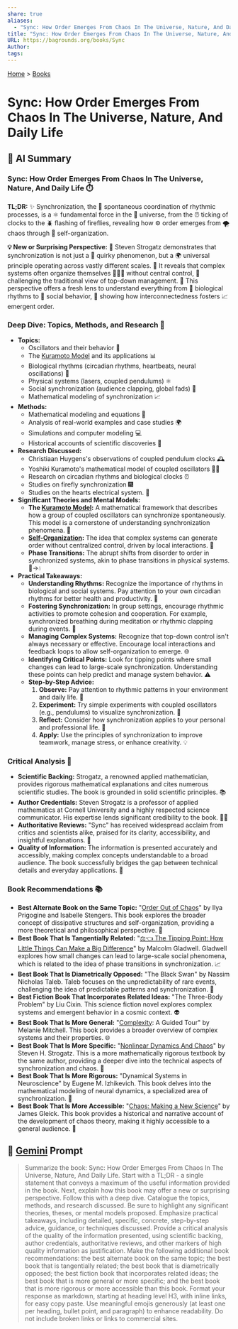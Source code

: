 ```yaml
---
share: true
aliases:
  - "Sync: How Order Emerges From Chaos In The Universe, Nature, And Daily Life"
title: "Sync: How Order Emerges From Chaos In The Universe, Nature, And Daily Life"
URL: https://bagrounds.org/books/Sync
Author: 
tags: 
---
```

[Home](../index.md) > [Books](./index.md)  
# Sync: How Order Emerges From Chaos In The Universe, Nature, And Daily Life  
## 🤖 AI Summary  
### Sync: How Order Emerges From Chaos In The Universe, Nature, And Daily Life ⏱️  
**TL;DR:** ✨ Synchronization, the 🤝 spontaneous coordination of rhythmic processes, is a ⚛️ fundamental force in the 🌌 universe, from the ⏰ ticking of clocks to the 🪲 flashing of fireflies, revealing how ⚙️ order emerges from 🌪️ chaos through 💫 self-organization.  
  
**💡 New or Surprising Perspective:** 🤔 Steven Strogatz demonstrates that synchronization is not just a 🤪 quirky phenomenon, but a 🌍 universal principle operating across vastly different scales. 🤯 It reveals that complex systems often organize themselves 🧑‍🤝‍🧑 without central control, 🚧 challenging the traditional view of top-down management. 🔭 This perspective offers a fresh lens to understand everything from 🧬 biological rhythms to 👥 social behavior, 🔗 showing how interconnectedness fosters 📈 emergent order.  
  
### Deep Dive: Topics, Methods, and Research 🔬  
* **Topics:**  
    * Oscillators and their behavior 🔄  
    * The [Kuramoto Model](../topics/kuramoto-model.md) and its applications 📊  
    * Biological rhythms (circadian rhythms, heartbeats, neural oscillations) 🧬  
    * Physical systems (lasers, coupled pendulums) ⚛️  
    * Social synchronization (audience clapping, global fads) 👥  
    * Mathematical modeling of synchronization 📈  
* **Methods:**  
    * Mathematical modeling and equations 📝  
    * Analysis of real-world examples and case studies 🌍  
    * Simulations and computer modeling 💻  
    * Historical accounts of scientific discoveries 📜  
* **Research Discussed:**  
    * Christiaan Huygens's observations of coupled pendulum clocks 🕰️  
    * Yoshiki Kuramoto's mathematical model of coupled oscillators 👨‍🏫  
    * Research on circadian rhythms and biological clocks ⏰  
    * Studies on firefly synchronization 🎆  
    * Studies on the hearts electrical system. 💓  
* **Significant Theories and Mental Models:**  
    * **The [Kuramoto Model](../topics/kuramoto-model.md):** A mathematical framework that describes how a group of coupled oscillators can synchronize spontaneously. This model is a cornerstone of understanding synchronization phenomena. 🔑  
    * **[Self-Organization](../topics/self-organization.md):** The idea that complex systems can generate order without centralized control, driven by local interactions. 🤝  
    * **Phase Transitions:** The abrupt shifts from disorder to order in synchronized systems, akin to phase transitions in physical systems. 🧊->💧  
* **Practical Takeaways:**  
    * **Understanding Rhythms:** Recognize the importance of rhythms in biological and social systems. Pay attention to your own circadian rhythms for better health and productivity. 🛌  
    * **Fostering Synchronization:** In group settings, encourage rhythmic activities to promote cohesion and cooperation. For example, synchronized breathing during meditation or rhythmic clapping during events. 🧘  
    * **Managing Complex Systems:** Recognize that top-down control isn't always necessary or effective. Encourage local interactions and feedback loops to allow self-organization to emerge. 🌐  
    * **Identifying Critical Points:** Look for tipping points where small changes can lead to large-scale synchronization. Understanding these points can help predict and manage system behavior. ⚠️  
    * **Step-by-Step Advice:**  
        1. **Observe:** Pay attention to rhythmic patterns in your environment and daily life. 👀  
        2. **Experiment:** Try simple experiments with coupled oscillators (e.g., pendulums) to visualize synchronization. 🧪  
        3. **Reflect:** Consider how synchronization applies to your personal and professional life. 🤔  
        4. **Apply:** Use the principles of synchronization to improve teamwork, manage stress, or enhance creativity. 💡  
  
### Critical Analysis 🧐  
* **Scientific Backing:** Strogatz, a renowned applied mathematician, provides rigorous mathematical explanations and cites numerous scientific studies. The book is grounded in solid scientific principles. 📚  
* **Author Credentials:** Steven Strogatz is a professor of applied mathematics at Cornell University and a highly respected science communicator. His expertise lends significant credibility to the book. 👨‍🎓  
* **Authoritative Reviews:** "Sync" has received widespread acclaim from critics and scientists alike, praised for its clarity, accessibility, and insightful explanations. 📰  
* **Quality of Information:** The information is presented accurately and accessibly, making complex concepts understandable to a broad audience. The book successfully bridges the gap between technical details and everyday applications. 🌉  
  
### Book Recommendations 📚  
* **Best Alternate Book on the Same Topic:** "[Order Out of Chaos](./order-out-of-chaos.md)" by Ilya Prigogine and Isabelle Stengers. This book explores the broader concept of dissipative structures and self-organization, providing a more theoretical and philosophical perspective. 🌌  
* **Best Book That Is Tangentially Related:** "[⚖️👈 The Tipping Point: How Little Things Can Make a Big Difference](./the-tipping-point.md)" by Malcolm Gladwell. Gladwell explores how small changes can lead to large-scale social phenomena, which is related to the idea of phase transitions in synchronization. 📈  
* **Best Book That Is Diametrically Opposed:** "The Black Swan" by Nassim Nicholas Taleb. Taleb focuses on the unpredictability of rare events, challenging the idea of predictable patterns and synchronization. 🦢  
* **Best Fiction Book That Incorporates Related Ideas:** "The Three-Body Problem" by Liu Cixin. This science fiction novel explores complex systems and emergent behavior in a cosmic context. 👽  
* **Best Book That Is More General:** "[Complexity](./complexity.md): A Guided Tour" by Melanie Mitchell. This book provides a broader overview of complex systems and their properties. 🌐  
* **Best Book That Is More Specific:** "[Nonlinear Dynamics And Chaos](./nonlinear-dynamics-and-chaos.md)" by Steven H. Strogatz. This is a more mathematically rigorous textbook by the same author, providing a deeper dive into the technical aspects of synchronization and chaos. 🔢  
* **Best Book That Is More Rigorous:** "Dynamical Systems in Neuroscience" by Eugene M. Izhikevich. This book delves into the mathematical modeling of neural dynamics, a specialized area of synchronization. 🧠  
* **Best Book That Is More Accessible:** "[Chaos: Making a New Science](./chaos.md)" by James Gleick. This book provides a historical and narrative account of the development of chaos theory, making it highly accessible to a general audience. 📖  
  
## 💬 [Gemini](https://gemini.google.com) Prompt  
> Summarize the book: Sync: How Order Emerges From Chaos In The Universe, Nature, And Daily Life. Start with a TL;DR - a single statement that conveys a maximum of the useful information provided in the book. Next, explain how this book may offer a new or surprising perspective. Follow this with a deep dive. Catalogue the topics, methods, and research discussed. Be sure to highlight any significant theories, theses, or mental models proposed. Emphasize practical takeaways, including detailed, specific, concrete, step-by-step advice, guidance, or techniques discussed. Provide a critical analysis of the quality of the information presented, using scientific backing, author credentials, authoritative reviews, and other markers of high quality information as justification. Make the following additional book recommendations: the best alternate book on the same topic; the best book that is tangentially related; the best book that is diametrically opposed; the best fiction book that incorporates related ideas; the best book that is more general or more specific; and the best book that is more rigorous or more accessible than this book. Format your response as markdown, starting at heading level H3, with inline links, for easy copy paste. Use meaningful emojis generously (at least one per heading, bullet point, and paragraph) to enhance readability. Do not include broken links or links to commercial sites.